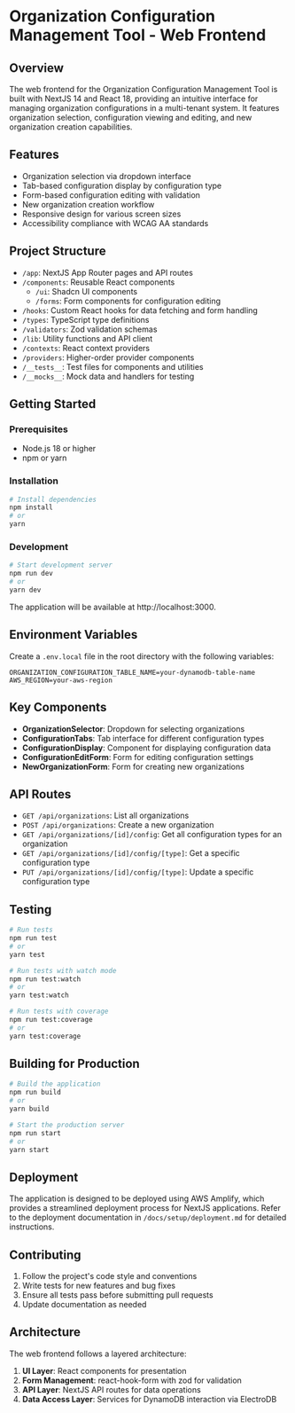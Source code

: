 # Organization Configuration Management Tool - Web Frontend

## Overview

The web frontend for the Organization Configuration Management Tool is built with NextJS 14 and React 18, providing an intuitive interface for managing organization configurations in a multi-tenant system. It features organization selection, configuration viewing and editing, and new organization creation capabilities.

## Features

- Organization selection via dropdown interface
- Tab-based configuration display by configuration type
- Form-based configuration editing with validation
- New organization creation workflow
- Responsive design for various screen sizes
- Accessibility compliance with WCAG AA standards

## Project Structure

- `/app`: NextJS App Router pages and API routes
- `/components`: Reusable React components
  - `/ui`: Shadcn UI components
  - `/forms`: Form components for configuration editing
- `/hooks`: Custom React hooks for data fetching and form handling
- `/types`: TypeScript type definitions
- `/validators`: Zod validation schemas
- `/lib`: Utility functions and API client
- `/contexts`: React context providers
- `/providers`: Higher-order provider components
- `/__tests__`: Test files for components and utilities
- `/__mocks__`: Mock data and handlers for testing

## Getting Started

### Prerequisites
- Node.js 18 or higher
- npm or yarn

### Installation
```bash
# Install dependencies
npm install
# or
yarn
```

### Development
```bash
# Start development server
npm run dev
# or
yarn dev
```

The application will be available at http://localhost:3000.

## Environment Variables

Create a `.env.local` file in the root directory with the following variables:

```
ORGANIZATION_CONFIGURATION_TABLE_NAME=your-dynamodb-table-name
AWS_REGION=your-aws-region
```

## Key Components

- **OrganizationSelector**: Dropdown for selecting organizations
- **ConfigurationTabs**: Tab interface for different configuration types
- **ConfigurationDisplay**: Component for displaying configuration data
- **ConfigurationEditForm**: Form for editing configuration settings
- **NewOrganizationForm**: Form for creating new organizations

## API Routes

- `GET /api/organizations`: List all organizations
- `POST /api/organizations`: Create a new organization
- `GET /api/organizations/[id]/config`: Get all configuration types for an organization
- `GET /api/organizations/[id]/config/[type]`: Get a specific configuration type
- `PUT /api/organizations/[id]/config/[type]`: Update a specific configuration type

## Testing

```bash
# Run tests
npm run test
# or
yarn test

# Run tests with watch mode
npm run test:watch
# or
yarn test:watch

# Run tests with coverage
npm run test:coverage
# or
yarn test:coverage
```

## Building for Production

```bash
# Build the application
npm run build
# or
yarn build

# Start the production server
npm run start
# or
yarn start
```

## Deployment

The application is designed to be deployed using AWS Amplify, which provides a streamlined deployment process for NextJS applications. Refer to the deployment documentation in `/docs/setup/deployment.md` for detailed instructions.

## Contributing

1. Follow the project's code style and conventions
2. Write tests for new features and bug fixes
3. Ensure all tests pass before submitting pull requests
4. Update documentation as needed

## Architecture

The web frontend follows a layered architecture:

1. **UI Layer**: React components for presentation
2. **Form Management**: react-hook-form with zod for validation
3. **API Layer**: NextJS API routes for data operations
4. **Data Access Layer**: Services for DynamoDB interaction via ElectroDB